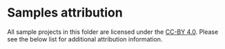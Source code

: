 # Samples attribution

All sample projects in this folder are licensed under the [CC-BY 4.0](../licenses/CC-BY-4.0.txt). Please see the below list for additional attribution information.
